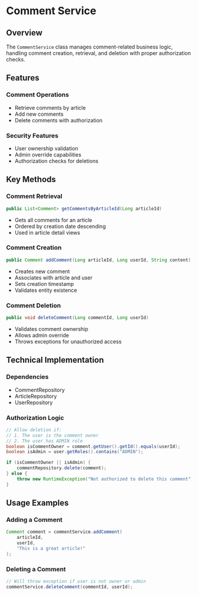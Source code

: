 # Comment Service

## Overview
The `CommentService` class manages comment-related business logic, handling comment creation, retrieval, and deletion with proper authorization checks.

## Features

### Comment Operations
- Retrieve comments by article
- Add new comments
- Delete comments with authorization

### Security Features
- User ownership validation
- Admin override capabilities
- Authorization checks for deletions

## Key Methods

### Comment Retrieval
```java
public List<Comment> getCommentsByArticleId(Long articleId)
```
- Gets all comments for an article
- Ordered by creation date descending
- Used in article detail views

### Comment Creation
```java
public Comment addComment(Long articleId, Long userId, String content)
```
- Creates new comment
- Associates with article and user
- Sets creation timestamp
- Validates entity existence

### Comment Deletion
```java
public void deleteComment(Long commentId, Long userId)
```
- Validates comment ownership
- Allows admin override
- Throws exceptions for unauthorized access

## Technical Implementation

### Dependencies
- CommentRepository
- ArticleRepository
- UserRepository

### Authorization Logic
```java
// Allow deletion if:
// 1. The user is the comment owner
// 2. The user has ADMIN role
boolean isCommentOwner = comment.getUser().getId().equals(userId);
boolean isAdmin = user.getRoles().contains("ADMIN");

if (isCommentOwner || isAdmin) {
    commentRepository.delete(comment);
} else {
    throw new RuntimeException("Not authorized to delete this comment");
}
```

## Usage Examples

### Adding a Comment
```java
Comment comment = commentService.addComment(
    articleId,
    userId,
    "This is a great article!"
);
```

### Deleting a Comment
```java
// Will throw exception if user is not owner or admin
commentService.deleteComment(commentId, userId);
```

